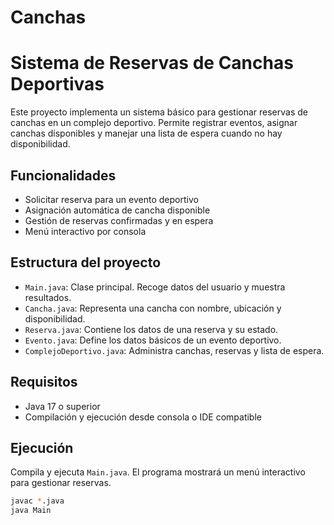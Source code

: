 # Canchas
# Sistema de Reservas de Canchas Deportivas

Este proyecto implementa un sistema básico para gestionar reservas de canchas en un complejo deportivo. Permite registrar eventos, asignar canchas disponibles y manejar una lista de espera cuando no hay disponibilidad.

## Funcionalidades

- Solicitar reserva para un evento deportivo
- Asignación automática de cancha disponible
- Gestión de reservas confirmadas y en espera
- Menú interactivo por consola

## Estructura del proyecto

- `Main.java`: Clase principal. Recoge datos del usuario y muestra resultados.
- `Cancha.java`: Representa una cancha con nombre, ubicación y disponibilidad.
- `Reserva.java`: Contiene los datos de una reserva y su estado.
- `Evento.java`: Define los datos básicos de un evento deportivo.
- `ComplejoDeportivo.java`: Administra canchas, reservas y lista de espera.

## Requisitos

- Java 17 o superior
- Compilación y ejecución desde consola o IDE compatible

## Ejecución

Compila y ejecuta `Main.java`. El programa mostrará un menú interactivo para gestionar reservas.

```bash
javac *.java
java Main

